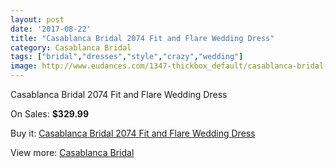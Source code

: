 ```yaml
---
layout: post
date: '2017-08-22'
title: "Casablanca Bridal 2074 Fit and Flare Wedding Dress"
category: Casablanca Bridal
tags: ["bridal","dresses","style","crazy","wedding"]
image: http://www.eudances.com/1347-thickbox_default/casablanca-bridal-2074-fit-and-flare-wedding-dress.jpg
---
```

Casablanca Bridal 2074 Fit and Flare Wedding Dress

On Sales: **$329.99**
<a href="https://www.eudances.com/en/casablanca-bridal/475-casablanca-bridal-2074-fit-and-flare-wedding-dress.html"><amp-img layout="responsive" width="600" height="600" src="//www.eudances.com/1347-thickbox_default/casablanca-bridal-2074-fit-and-flare-wedding-dress.jpg" alt="Casablanca Bridal 2074 Fit and Flare Wedding Dress 0" /></a>
<a href="https://www.eudances.com/en/casablanca-bridal/475-casablanca-bridal-2074-fit-and-flare-wedding-dress.html"><amp-img layout="responsive" width="600" height="600" src="//www.eudances.com/1349-thickbox_default/casablanca-bridal-2074-fit-and-flare-wedding-dress.jpg" alt="Casablanca Bridal 2074 Fit and Flare Wedding Dress 1" /></a>
<a href="https://www.eudances.com/en/casablanca-bridal/475-casablanca-bridal-2074-fit-and-flare-wedding-dress.html"><amp-img layout="responsive" width="600" height="600" src="//www.eudances.com/1348-thickbox_default/casablanca-bridal-2074-fit-and-flare-wedding-dress.jpg" alt="Casablanca Bridal 2074 Fit and Flare Wedding Dress 2" /></a>

Buy it: [Casablanca Bridal 2074 Fit and Flare Wedding Dress](https://www.eudances.com/en/casablanca-bridal/475-casablanca-bridal-2074-fit-and-flare-wedding-dress.html "Casablanca Bridal 2074 Fit and Flare Wedding Dress")

View more: [Casablanca Bridal](https://www.eudances.com/en/4-casablanca-bridal "Casablanca Bridal")
